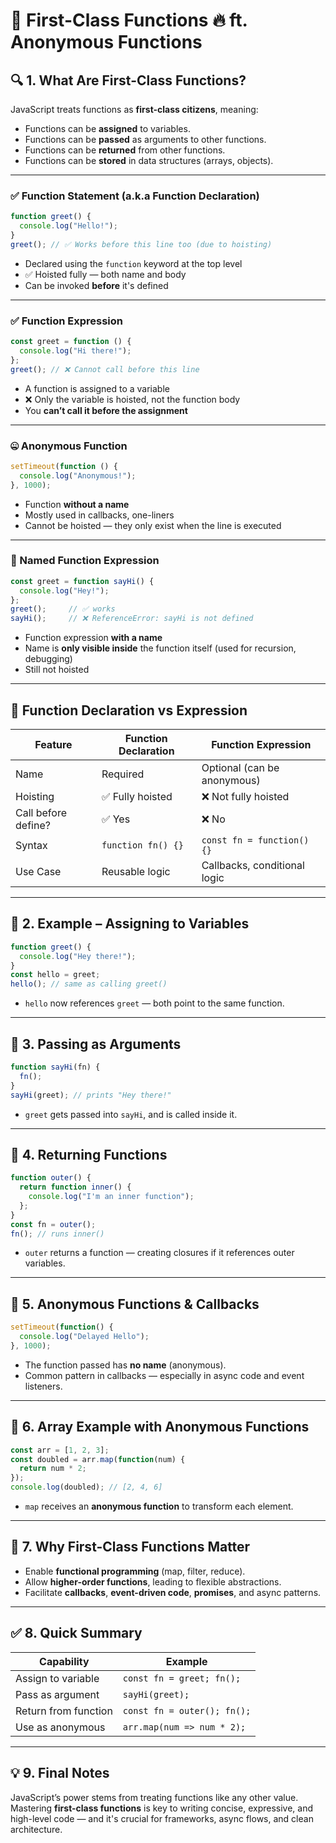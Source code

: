# 📘 First-Class Functions 🔥 ft. Anonymous Functions

## 🔍 1. What Are First-Class Functions?
JavaScript treats functions as **first-class citizens**, meaning:
- Functions can be **assigned** to variables.
- Functions can be **passed** as arguments to other functions.
- Functions can be **returned** from other functions.
- Functions can be **stored** in data structures (arrays, objects).

---

### ✅ Function Statement (a.k.a Function Declaration)
```js
function greet() {
  console.log("Hello!");
}
greet(); // ✅ Works before this line too (due to hoisting)
````
* Declared using the `function` keyword at the top level
* ✅ Hoisted fully — both name and body
* Can be invoked **before** it's defined

---

### ✅ Function Expression
```js
const greet = function () {
  console.log("Hi there!");
};
greet(); // ❌ Cannot call before this line
```
* A function is assigned to a variable
* ❌ Only the variable is hoisted, not the function body
* You **can’t call it before the assignment**

---

### 🤐 Anonymous Function
```js
setTimeout(function () {
  console.log("Anonymous!");
}, 1000);
```

* Function **without a name**
* Mostly used in callbacks, one-liners
* Cannot be hoisted — they only exist when the line is executed

---

### 🧠 Named Function Expression
```js
const greet = function sayHi() {
  console.log("Hey!");
};
greet();     // ✅ works
sayHi();     // ❌ ReferenceError: sayHi is not defined
```
* Function expression **with a name**
* Name is **only visible inside** the function itself (used for recursion, debugging)
* Still not hoisted

---

## 🔄 Function Declaration vs Expression
| Feature             | Function Declaration | Function Expression          |
| ------------------- | -------------------- | ---------------------------- |
| Name                | Required             | Optional (can be anonymous)  |
| Hoisting            | ✅ Fully hoisted      | ❌ Not fully hoisted          |
| Call before define? | ✅ Yes                | ❌ No                         |
| Syntax              | `function fn() {}`   | `const fn = function() {}`   |
| Use Case            | Reusable logic       | Callbacks, conditional logic |

---

## 🧩 2. Example – Assigning to Variables
```js
function greet() {
  console.log("Hey there!");
}
const hello = greet;
hello(); // same as calling greet()
````
* `hello` now references `greet` — both point to the same function.

---

## 🎯 3. Passing as Arguments
```js
function sayHi(fn) {
  fn();
}
sayHi(greet); // prints "Hey there!"
```
* `greet` gets passed into `sayHi`, and is called inside it.

---

## 🔁 4. Returning Functions
```js
function outer() {
  return function inner() {
    console.log("I'm an inner function");
  };
}
const fn = outer();
fn(); // runs inner()
```
* `outer` returns a function — creating closures if it references outer variables.
  
---

## 🌟 5. Anonymous Functions & Callbacks
```js
setTimeout(function() {
  console.log("Delayed Hello");
}, 1000);
```
* The function passed has **no name** (anonymous).
* Common pattern in callbacks — especially in async code and event listeners.

---

## 🧩 6. Array Example with Anonymous Functions
```js
const arr = [1, 2, 3];
const doubled = arr.map(function(num) {
  return num * 2;
});
console.log(doubled); // [2, 4, 6]
```
* `map` receives an **anonymous function** to transform each element.

---

## 🧠 7. Why First-Class Functions Matter
* Enable **functional programming** (map, filter, reduce).
* Allow **higher-order functions**, leading to flexible abstractions.
* Facilitate **callbacks**, **event-driven code**, **promises**, and async patterns.

---

## ✅ 8. Quick Summary
| Capability           | Example                     |
| -------------------- | --------------------------- |
| Assign to variable   | `const fn = greet; fn();`   |
| Pass as argument     | `sayHi(greet);`             |
| Return from function | `const fn = outer(); fn();` |
| Use as anonymous     | `arr.map(num => num * 2);`  |

---

## 💡 9. Final Notes
JavaScript’s power stems from treating functions like any other value.
Mastering **first-class functions** is key to writing concise, expressive, and high-level code — and it's crucial for frameworks, async flows, and clean architecture.
